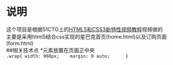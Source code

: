 # 说明
这个项目是根据51CTO上的[HTML5和CSS3新特性视频教程](http://edu.51cto.com/course/3282.html?source=so)视频做的  
主要是采用html5结合css实现的星巴克首页(home.html)以及订购页面(form.html)  
##相关技术点
*元素放置在页面正中央  
	`.wrap{
		width: 960px;	
    	margin: 0 auto;		
	}`


